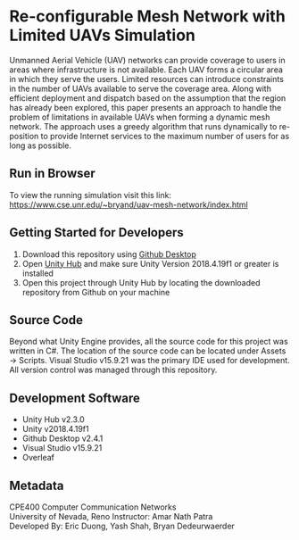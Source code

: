 # Re-configurable Mesh Network with Limited UAVs Simulation

Unmanned Aerial Vehicle (UAV) networks can provide coverage to users in areas where infrastructure is not available. Each UAV forms a circular area in which they serve the users. Limited resources can introduce constraints in the number of UAVs available to serve the coverage area. Along with efficient deployment and dispatch based on the assumption that the region has already been explored, this paper presents an approach to handle the problem of limitations in available UAVs when forming a dynamic mesh network. The approach uses a greedy algorithm that runs dynamically to re-position to provide Internet services to the maximum number of users for as long as possible.

## Run in Browser

To view the running simulation visit this link: https://www.cse.unr.edu/~bryand/uav-mesh-network/index.html

## Getting Started for Developers

1) Download this repository using [Github Desktop](https://desktop.github.com/)
2) Open [Unity Hub](https://unity3d.com/get-unity/download) and make sure Unity Version 2018.4.19f1 or greater is installed
3) Open this project through Unity Hub by locating the downloaded repository from Github on your machine

## Source Code

Beyond what Unity Engine provides, all the source code for this project was written in C#. The location of the source code can be located under Assets -> Scripts. Visual Studio v15.9.21 was the primary IDE used for development. All version control was managed through this repository.

## Development Software
- Unity Hub v2.3.0
- Unity v2018.4.19f1
- Github Desktop v2.4.1
- Visual Studio v15.9.21
- Overleaf 

## Metadata

CPE400 Computer Communication Networks  
University of Nevada, Reno
Instructor: Amar Nath Patra  
Developed By: Eric Duong, Yash Shah, Bryan Dedeurwaerder  



